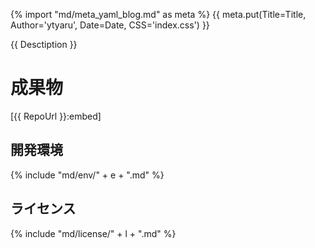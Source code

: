 {% import "md/meta_yaml_blog.md" as meta %}
{{ meta.put(Title=Title, Author='ytyaru', Date=Date, CSS='index.css') }}

{{ Desctiption }}

<!-- more -->

# 成果物

[{{ RepoUrl }}:embed]

## 開発環境

{% include "md/env/" + e + ".md" %}

## ライセンス

{% include "md/license/" + l + ".md" %}

